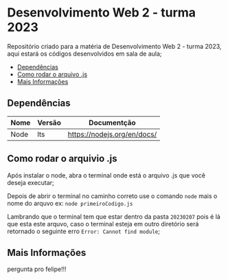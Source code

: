 # Desenvolvimento Web 2 - turma 2023

Repositório criado para a matéria de Desenvolvimento Web 2 - turma 2023, aqui estará os códigos desenvolvidos em sala de aula;

-   [Dependências](#dependências)
-   [Como rodar o arquivo .js](#como-rodar-o-arquivio-js)
-   [Mais Informações](#mais-informações)

## Dependências

| Nome | Versão | Documentção                 |
| ---- | ------ | --------------------------- |
| Node | lts    | https://nodejs.org/en/docs/ |

## Como rodar o arquivio .js

Após instalar o node, abra o terminal onde está o arquivo .js que você deseja executar;

Depois de abrir o terminal no caminho correto use o comando `node` mais o nome do arquvo ex: `node primeiroCodigo.js`

Lambrando que o terminal tem que estar dentro da pasta `20230207` pois é lá que esta este arquvo, caso o terminal esteja em outro diretório será retornado o seguinte erro `Error: Cannot find module`;

## Mais Informações

pergunta pro felipe!!!
